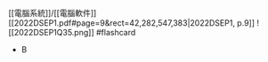 [[電腦系統]]/[[電腦軟件]]
[[2022DSEP1.pdf#page=9&rect=42,282,547,383|2022DSEP1, p.9]]
![[2022DSEP1Q35.png]] #flashcard 
- B

